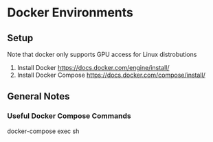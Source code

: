 # Docker Environments

## Setup 
Note that docker only supports GPU access for Linux distrobutions
1. Install Docker
   https://docs.docker.com/engine/install/
2. Install Docker Compose 
   https://docs.docker.com/compose/install/

## General Notes

### Useful Docker Compose Commands
docker-compose exec <service-name> sh